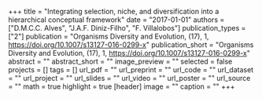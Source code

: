 +++
title = "Integrating selection, niche, and diversification into a hierarchical conceptual framework"
date = "2017-01-01"
authors = ["D.M.C.C. Alves", "J.A.F. Diniz-Filho", "F. Villalobos"]
publication_types = ["2"]
publication = "Organisms Diversity and Evolution, (17), 1, https://doi.org/10.1007/s13127-016-0299-x"
publication_short = "Organisms Diversity and Evolution, (17), 1, https://doi.org/10.1007/s13127-016-0299-x"
abstract = ""
abstract_short = ""
image_preview = ""
selected = false
projects = []
tags = []
url_pdf = ""
url_preprint = ""
url_code = ""
url_dataset = ""
url_project = ""
url_slides = ""
url_video = ""
url_poster = ""
url_source = ""
math = true
highlight = true
[header]
image = ""
caption = ""
+++
